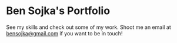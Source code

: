 # Ben Sojka's Portfolio
See my skills and check out some of my work. Shoot me an email at bensojka@gmail.com if you want to be in touch!
